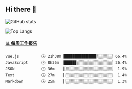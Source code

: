 ## Hi there 👋

![GitHub stats](https://github-readme-stats.orilight.top/api?username=orilights)

![Top Langs](https://github-readme-stats.orilight.top/api/top-langs/?username=orilights&layout=compact)

<!-- waka-box start -->
#### <a href="https://gist.github.com/92c8d5b388768c10efcba86e82b7c4fb" target="_blank">📊 每周工作报告</a>
```text
Vue.js          🕓 21h38m ██████████████▌░░░░░░░ 66.4%
JavaScript      🕓 8h36m  █████▊░░░░░░░░░░░░░░░░ 26.4%
JSON            🕓 36m    ▍░░░░░░░░░░░░░░░░░░░░░  1.9%
Text            🕓 27m    ▎░░░░░░░░░░░░░░░░░░░░░  1.4%
Markdown        🕓 25m    ▎░░░░░░░░░░░░░░░░░░░░░  1.3%
```
<!-- Powered by https://github.com/journey-ad/waka-box-go . -->
<!-- waka-box end -->
